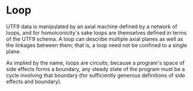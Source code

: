 # Loop
UTF9 data is manipulated by an axial machine defined by a network of loops, and for homoiconicity's sake loops are themselves defined in terms of the UTF9 schema. A loop can describe multiple axial planes as well as the linkages between them; that is, a loop need not be confined to a single plane.

As implied by the name, loops are circuits; because a program's space of side effects forms a boundary, any steady state of the program must be a cycle involving that boundary (for sufficiently generous definitions of side effects and boundary).

